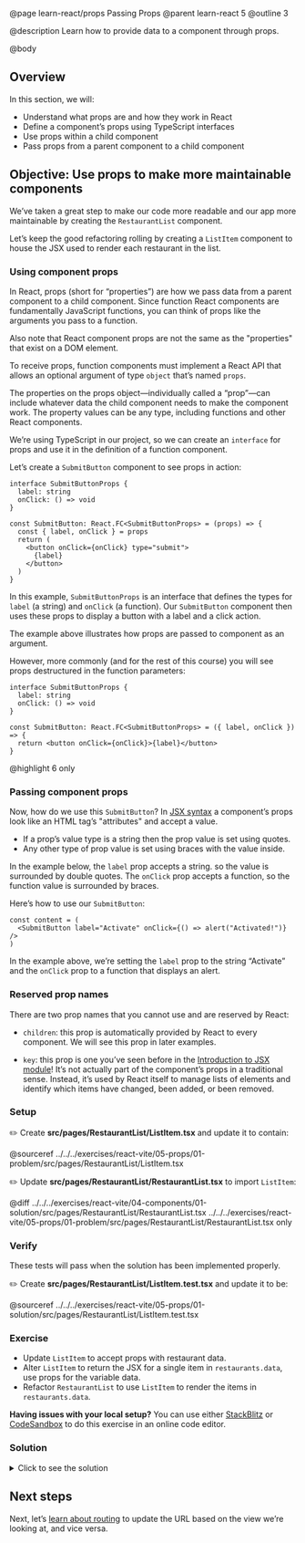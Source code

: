 @page learn-react/props Passing Props
@parent learn-react 5
@outline 3

@description Learn how to provide data to a component through props.

@body

## Overview

In this section, we will:

- Understand what props are and how they work in React
- Define a component’s props using TypeScript interfaces
- Use props within a child component
- Pass props from a parent component to a child component

## Objective: Use props to make more maintainable components

We’ve taken a great step to make our code more readable and our app more maintainable by creating the `RestaurantList` component.

Let’s keep the good refactoring rolling by creating a `ListItem` component to house the JSX used to render each restaurant in the list.

### Using component props

In React, props (short for “properties”) are how we pass data from a parent component to a child component. Since function React components are fundamentally JavaScript functions, you can think of props like the arguments you pass to a function.

Also note that React component props are not the same as the "properties" that exist on a DOM element.

To receive props, function components must implement a React API that allows an optional argument of type `object` that’s named `props`.

The properties on the props object—individually called a “prop”—can include whatever data the child component needs to make the component work. The property values can be any type, including functions and other React components.

We’re using TypeScript in our project, so we can create an `interface` for props and use it in the definition of a function component.

Let’s create a `SubmitButton` component to see props in action:

```tsx
interface SubmitButtonProps {
  label: string
  onClick: () => void
}

const SubmitButton: React.FC<SubmitButtonProps> = (props) => {
  const { label, onClick } = props
  return (
    <button onClick={onClick} type="submit">
      {label}
    </button>
  )
}
```

In this example, `SubmitButtonProps` is an interface that defines the types for `label` (a string) and `onClick` (a function). Our `SubmitButton` component then uses these props to display a button with a label and a click action.

The example above illustrates how props are passed to component as an argument.

However, more commonly (and for the rest of this course) you will see props destructured in the function parameters:

```tsx
interface SubmitButtonProps {
  label: string
  onClick: () => void
}

const SubmitButton: React.FC<SubmitButtonProps> = ({ label, onClick }) => {
  return <button onClick={onClick}>{label}</button>
}
```

@highlight 6 only

### Passing component props

Now, how do we use this `SubmitButton`? In [JSX syntax](intro-to-jsx.html) a component’s props look like an HTML tag’s "attributes" and accept a value.

- If a prop’s value type is a string then the prop value is set using quotes.
- Any other type of prop value is set using braces with the value inside.

In the example below, the `label` prop accepts a string. so the value is surrounded by double quotes. The `onClick` prop accepts a function, so the function value is surrounded by braces.

Here’s how to use our `SubmitButton`:

```tsx
const content = (
  <SubmitButton label="Activate" onClick={() => alert("Activated!")} />
)
```

In the example above, we’re setting the `label` prop to the string “Activate” and the `onClick` prop to a function that displays an alert.

### Reserved prop names

There are two prop names that you cannot use and are reserved by React:

- `children`: this prop is automatically provided by React to every component. We will see this prop in later examples.

- `key`: this prop is one you’ve seen before in the [Introduction to JSX module](intro-to-jsx.html#the-key-prop)! It’s not actually part of the component’s props in a traditional sense. Instead, it’s used by React itself to manage lists of elements and identify which items have changed, been added, or been removed.

### Setup

✏️ Create **src/pages/RestaurantList/ListItem.tsx** and update it to contain:

@sourceref ../../../exercises/react-vite/05-props/01-problem/src/pages/RestaurantList/ListItem.tsx

✏️ Update **src/pages/RestaurantList/RestaurantList.tsx** to import `ListItem`:

@diff ../../../exercises/react-vite/04-components/01-solution/src/pages/RestaurantList/RestaurantList.tsx ../../../exercises/react-vite/05-props/01-problem/src/pages/RestaurantList/RestaurantList.tsx only

### Verify

These tests will pass when the solution has been implemented properly.

✏️ Create **src/pages/RestaurantList/ListItem.test.tsx** and update it to be:

@sourceref ../../../exercises/react-vite/05-props/01-solution/src/pages/RestaurantList/ListItem.test.tsx

### Exercise

- Update `ListItem` to accept props with restaurant data.
- Alter `ListItem` to return the JSX for a single item in `restaurants.data`, use props for the variable data.
- Refactor `RestaurantList` to use `ListItem` to render the items in `restaurants.data`.

<strong>Having issues with your local setup?</strong> You can use either [StackBlitz](https://stackblitz.com/fork/github/bitovi/academy/tree/main/exercises/react-vite/05-props/01-problem?file=src/pages/RestaurantList/ListItem.tsx) or [CodeSandbox](https://codesandbox.io/p/devbox/github/bitovi/academy/tree/main/exercises/react-vite/05-props/01-problem?file=src/pages/RestaurantList/ListItem.tsx) to do this exercise in an online code editor.

### Solution

<details>
<summary>Click to see the solution</summary>

✏️ Update **src/pages/RestaurantList/ListItem.tsx** to be:

@diff ../../../exercises/react-vite/05-props/01-problem/src/pages/RestaurantList/ListItem.tsx ../../../exercises/react-vite/05-props/01-solution/src/pages/RestaurantList/ListItem.tsx only

✏️ Update **src/pages/RestaurantList/RestaurantList.tsx** to be:

@diff ../../../exercises/react-vite/05-props/01-problem/src/pages/RestaurantList/RestaurantList.tsx ../../../exercises/react-vite/05-props/01-solution/src/pages/RestaurantList/RestaurantList.tsx only

<strong>Having issues with your local setup?</strong> See the solution in [StackBlitz](https://stackblitz.com/fork/github/bitovi/academy/tree/main/exercises/react-vite/05-props/01-solution?file=src/pages/RestaurantList/ListItem.tsx) or [CodeSandbox](https://codesandbox.io/p/devbox/github/bitovi/academy/tree/main/exercises/react-vite/05-props/01-solution?file=src/pages/RestaurantList/ListItem.tsx).

</details>

## Next steps

Next, let’s [learn about routing](./routing.html) to update the URL based on the view we’re looking at, and vice versa.
